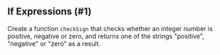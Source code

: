 ## If Expressions (#1)

Create a function `checkSign` that checks whether an integer number is positive, negative or zero,
and returns one of the strings "positive", "negative" or "zero" as a result.